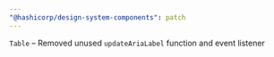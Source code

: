 ```yaml
---
"@hashicorp/design-system-components": patch
---
```


`Table` – Removed unused `updateAriaLabel` function and event listener
